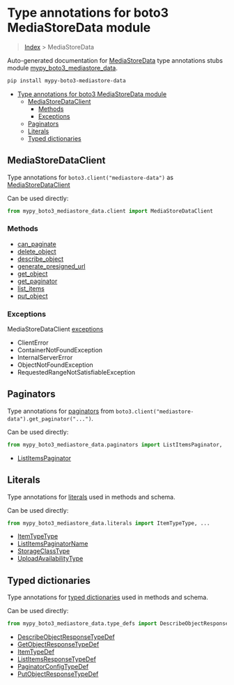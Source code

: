 # Type annotations for boto3 MediaStoreData module

> [Index](..) > MediaStoreData

Auto-generated documentation for
[MediaStoreData](https://boto3.amazonaws.com/v1/documentation/api/1.17.75/reference/services/mediastore-data.html#MediaStoreData)
type annotations stubs module
[mypy_boto3_mediastore_data](https://pypi.org/project/mypy-boto3-mediastore-data/).

```bash
pip install mypy-boto3-mediastore-data
```

- [Type annotations for boto3 MediaStoreData module](#type-annotations-for-boto3-mediastoredata-module)
  - [MediaStoreDataClient](#mediastoredataclient)
    - [Methods](#methods)
    - [Exceptions](#exceptions)
  - [Paginators](#paginators)
  - [Literals](#literals)
  - [Typed dictionaries](#typed-dictionaries)

## MediaStoreDataClient

Type annotations for `boto3.client("mediastore-data")` as
[MediaStoreDataClient](./client.md)

Can be used directly:

```python
from mypy_boto3_mediastore_data.client import MediaStoreDataClient
```

### Methods

- [can_paginate](./client.md#can_paginate)
- [delete_object](./client.md#delete_object)
- [describe_object](./client.md#describe_object)
- [generate_presigned_url](./client.md#generate_presigned_url)
- [get_object](./client.md#get_object)
- [get_paginator](./client.md#get_paginator)
- [list_items](./client.md#list_items)
- [put_object](./client.md#put_object)

### Exceptions

MediaStoreDataClient [exceptions](./client.md#exceptions)

- ClientError
- ContainerNotFoundException
- InternalServerError
- ObjectNotFoundException
- RequestedRangeNotSatisfiableException

## Paginators

Type annotations for [paginators](./paginators.md) from
`boto3.client("mediastore-data").get_paginator("...")`.

Can be used directly:

```python
from mypy_boto3_mediastore_data.paginators import ListItemsPaginator, ...
```

- [ListItemsPaginator](./paginators.md#listitemspaginator)

## Literals

Type annotations for [literals](./literals.md) used in methods and schema.

Can be used directly:

```python
from mypy_boto3_mediastore_data.literals import ItemTypeType, ...
```

- [ItemTypeType](./literals.md#itemtypetype)
- [ListItemsPaginatorName](./literals.md#listitemspaginatorname)
- [StorageClassType](./literals.md#storageclasstype)
- [UploadAvailabilityType](./literals.md#uploadavailabilitytype)

## Typed dictionaries

Type annotations for [typed dictionaries](./type_defs.md) used in methods and
schema.

Can be used directly:

```python
from mypy_boto3_mediastore_data.type_defs import DescribeObjectResponseTypeDef, ...
```

- [DescribeObjectResponseTypeDef](./type_defs.md#describeobjectresponsetypedef)
- [GetObjectResponseTypeDef](./type_defs.md#getobjectresponsetypedef)
- [ItemTypeDef](./type_defs.md#itemtypedef)
- [ListItemsResponseTypeDef](./type_defs.md#listitemsresponsetypedef)
- [PaginatorConfigTypeDef](./type_defs.md#paginatorconfigtypedef)
- [PutObjectResponseTypeDef](./type_defs.md#putobjectresponsetypedef)

